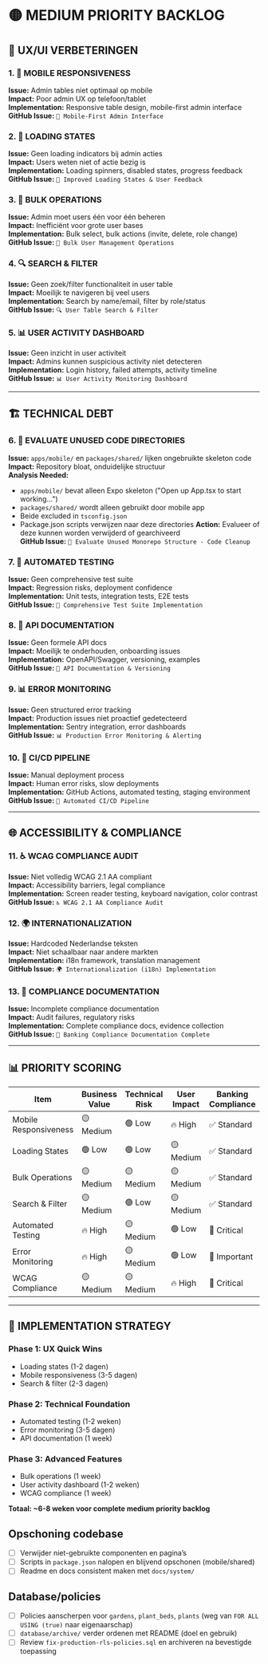 # 🟡 MEDIUM PRIORITY BACKLOG

## **🎨 UX/UI VERBETERINGEN**

### **1. 📱 MOBILE RESPONSIVENESS**
**Issue:** Admin tables niet optimaal op mobile  
**Impact:** Poor admin UX op telefoon/tablet  
**Implementation:** Responsive table design, mobile-first admin interface  
**GitHub Issue:** `📱 Mobile-First Admin Interface`

### **2. 🔄 LOADING STATES**
**Issue:** Geen loading indicators bij admin acties  
**Impact:** Users weten niet of actie bezig is  
**Implementation:** Loading spinners, disabled states, progress feedback  
**GitHub Issue:** `🔄 Improved Loading States & User Feedback`

### **3. 🎯 BULK OPERATIONS**
**Issue:** Admin moet users één voor één beheren  
**Impact:** Inefficiënt voor grote user bases  
**Implementation:** Bulk select, bulk actions (invite, delete, role change)  
**GitHub Issue:** `🎯 Bulk User Management Operations`

### **4. 🔍 SEARCH & FILTER**
**Issue:** Geen zoek/filter functionaliteit in user table  
**Impact:** Moeilijk te navigeren bij veel users  
**Implementation:** Search by name/email, filter by role/status  
**GitHub Issue:** `🔍 User Table Search & Filter`

### **5. 📊 USER ACTIVITY DASHBOARD**
**Issue:** Geen inzicht in user activiteit  
**Impact:** Admins kunnen suspicious activity niet detecteren  
**Implementation:** Login history, failed attempts, activity timeline  
**GitHub Issue:** `📊 User Activity Monitoring Dashboard`

---

## **🏗️ TECHNICAL DEBT**

### **6. 📁 EVALUATE UNUSED CODE DIRECTORIES**
**Issue:** `apps/mobile/` en `packages/shared/` lijken ongebruikte skeleton code  
**Impact:** Repository bloat, onduidelijke structuur  
**Analysis Needed:**
- `apps/mobile/` bevat alleen Expo skeleton ("Open up App.tsx to start working...")
- `packages/shared/` wordt alleen gebruikt door mobile app
- Beide excluded in `tsconfig.json`
- Package.json scripts verwijzen naar deze directories
**Action:** Evalueer of deze kunnen worden verwijderd of gearchiveerd  
**GitHub Issue:** `🧹 Evaluate Unused Monorepo Structure - Code Cleanup`

### **7. 🧪 AUTOMATED TESTING**
**Issue:** Geen comprehensive test suite  
**Impact:** Regression risks, deployment confidence  
**Implementation:** Unit tests, integration tests, E2E tests  
**GitHub Issue:** `🧪 Comprehensive Test Suite Implementation`

### **8. 📖 API DOCUMENTATION**
**Issue:** Geen formele API docs  
**Impact:** Moeilijk te onderhouden, onboarding issues  
**Implementation:** OpenAPI/Swagger, versioning, examples  
**GitHub Issue:** `📖 API Documentation & Versioning`

### **9. 📊 ERROR MONITORING**
**Issue:** Geen structured error tracking  
**Impact:** Production issues niet proactief gedetecteerd  
**Implementation:** Sentry integration, error dashboards  
**GitHub Issue:** `📊 Production Error Monitoring & Alerting`

### **10. 🔄 CI/CD PIPELINE**
**Issue:** Manual deployment process  
**Impact:** Human error risks, slow deployments  
**Implementation:** GitHub Actions, automated testing, staging environment  
**GitHub Issue:** `🔄 Automated CI/CD Pipeline`

---

## **🌐 ACCESSIBILITY & COMPLIANCE**

### **11. ♿ WCAG COMPLIANCE AUDIT**
**Issue:** Niet volledig WCAG 2.1 AA compliant  
**Impact:** Accessibility barriers, legal compliance  
**Implementation:** Screen reader testing, keyboard navigation, color contrast  
**GitHub Issue:** `♿ WCAG 2.1 AA Compliance Audit`

### **12. 🌍 INTERNATIONALIZATION**
**Issue:** Hardcoded Nederlandse teksten  
**Impact:** Niet schaalbaar naar andere markten  
**Implementation:** i18n framework, translation management  
**GitHub Issue:** `🌍 Internationalization (i18n) Implementation`

### **13. 📝 COMPLIANCE DOCUMENTATION**
**Issue:** Incomplete compliance documentation  
**Impact:** Audit failures, regulatory risks  
**Implementation:** Complete compliance docs, evidence collection  
**GitHub Issue:** `📝 Banking Compliance Documentation Complete`

---

## **📊 PRIORITY SCORING**

| Item | Business Value | Technical Risk | User Impact | Banking Compliance |
|------|----------------|----------------|-------------|-------------------|
| Mobile Responsiveness | 🟡 Medium | 🟢 Low | 🔥 High | ✅ Standard |
| Loading States | 🟢 Low | 🟢 Low | 🟡 Medium | ✅ Standard |
| Bulk Operations | 🟡 Medium | 🟡 Medium | 🟡 Medium | ✅ Standard |
| Search & Filter | 🟡 Medium | 🟢 Low | 🟡 Medium | ✅ Standard |
| Automated Testing | 🔥 High | 🟡 Medium | 🟢 Low | 🏦 Critical |
| Error Monitoring | 🔥 High | 🟡 Medium | 🟢 Low | 🏦 Important |
| WCAG Compliance | 🟡 Medium | 🟡 Medium | 🔥 High | 🏦 Critical |

---

## **🎯 IMPLEMENTATION STRATEGY**

### **Phase 1: UX Quick Wins**
- Loading states (1-2 dagen)
- Mobile responsiveness (3-5 dagen)
- Search & filter (2-3 dagen)

### **Phase 2: Technical Foundation**
- Automated testing (1-2 weken)
- Error monitoring (3-5 dagen)
- API documentation (1 week)

### **Phase 3: Advanced Features**
- Bulk operations (1 week)
- User activity dashboard (1-2 weken)
- WCAG compliance (1 week)

**Totaal: ~6-8 weken voor complete medium priority backlog**

## Opschoning codebase
- [ ] Verwijder niet-gebruikte componenten en pagina’s
- [ ] Scripts in `package.json` nalopen en blijvend opschonen (mobile/shared)
- [ ] Readme en docs consistent maken met `docs/system/`

## Database/policies
- [ ] Policies aanscherpen voor `gardens`, `plant_beds`, `plants` (weg van `FOR ALL USING (true)` naar eigenaarschap)
- [ ] `database/archive/` verder ordenen met README (doel en gebruik)
- [ ] Review `fix-production-rls-policies.sql` en archiveren na bevestigde toepassing